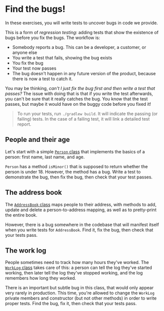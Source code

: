# Find the bugs!

In these exercises, you will write tests to uncover bugs in code we provide.

This is a form of _regression testing_: adding tests that show the existence of bugs before you fix the bugs. The workflow is:

-   Somebody reports a bug. This can be a developer, a customer, or anyone else
-   You write a test that fails, showing the bug exists
-   You fix the bug
-   Your test now passes
-   The bug doesn't happen in any future version of the product, because there is now a test to catch it.

You may be thinking, _can't I just fix the bug first and then write a test that passes?_ The issue with doing that is that if you write the test afterwards, you can't be sure that it really catches the bug. You know that the test passes, but maybe it would have on the buggy code before you fixed it!

> To run your tests, run `./gradlew build`. It will indicate the passing (or failing) tests. In the case of a failing test, it will link a detailed test report. 

## People and their age

Let's start with a simple [`Person` class](src/main/java/Person.java) that implements the basics of a person: first name, last name, and age.

`Person` has a method `isMinor()` that is supposed to return whether the person is under 18. However, the method has a bug. Write a test to demonstrate the bug, then fix the bug, then check that your test passes.


## The address book

The [`AddressBook` class](src/main/java/AddressBook.java) maps people to their address, with methods to add, update and delete a person-to-address mapping, as well as to pretty-print the entire book.

However, there is a bug somewhere in the codebase that will manifest itself when you write tests for `AddressBook`. Find it, fix the bug, then check that your tests pass.


## The work log

People sometimes need to track how many hours they've worked. The [`WorkLog` class](src/main/java/WorkLog.java) takes care of this: a person can tell the log they've started working, then later tell the log they've stopped working, and the log remembers how long they worked.

There is an important but subtle bug in this class, that would only appear very rarely in production.
This time, you're allowed to change the `WorkLog` private members and constructor (but not other methods) in order to write proper tests. Find the bug, fix it, then check that your tests pass.
